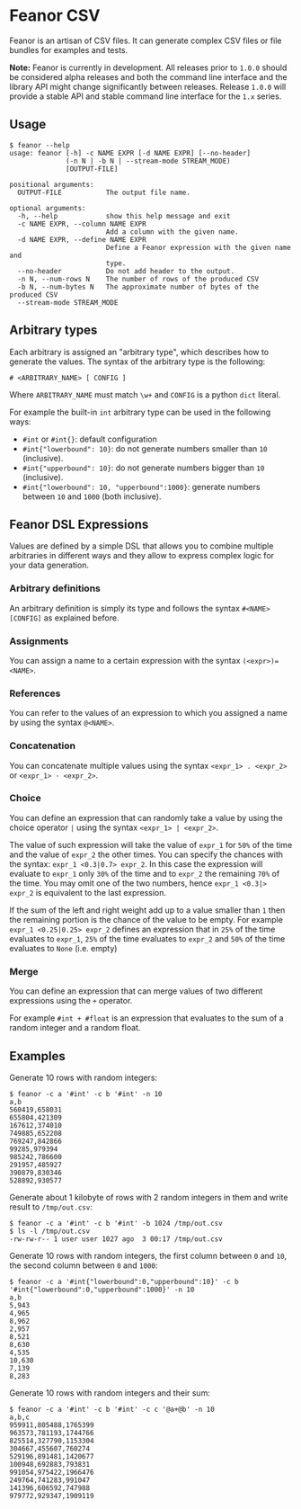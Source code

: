 # Feanor CSV

Feanor is an artisan of CSV files. It can generate complex CSV files or file bundles for examples and tests.

**Note:** Feanor is currently in development. All releases prior to `1.0.0` should be considered alpha releases
and both the command line interface and the library API might change significantly between releases.
Release `1.0.0` will provide a stable API and stable command line interface for the `1.x` series.


## Usage

```
$ feanor --help
usage: feanor [-h] -c NAME EXPR [-d NAME EXPR] [--no-header]
              (-n N | -b N | --stream-mode STREAM_MODE)
              [OUTPUT-FILE]

positional arguments:
  OUTPUT-FILE           The output file name.

optional arguments:
  -h, --help            show this help message and exit
  -c NAME EXPR, --column NAME EXPR
                        Add a column with the given name.
  -d NAME EXPR, --define NAME EXPR
                        Define a Feanor expression with the given name and
                        type.
  --no-header           Do not add header to the output.
  -n N, --num-rows N    The number of rows of the produced CSV
  -b N, --num-bytes N   The approximate number of bytes of the produced CSV
  --stream-mode STREAM_MODE

```


## Arbitrary types

Each arbitrary is assigned an "arbitrary type", which describes how to generate the values.
The syntax of the arbitrary type is the following:

    # <ARBITRARY_NAME> [ CONFIG ]

Where `ARBITRARY_NAME` must match `\w+` and `CONFIG` is a python `dict` literal.

For example the built-in `int` arbitrary type can be used in the following ways:

 - `#int` or `#int{}`: default configuration
 - `#int{"lowerbound": 10}`: do not generate numbers smaller than `10` (inclusive).
 - `#int{"upperbound": 10}`: do not generate numbers bigger than `10` (inclusive).
 - `#int{"lowerbound": 10, "upperbound":1000}`: generate numbers between `10` and `1000` (both inclusive).


## Feanor DSL Expressions

Values are defined by a simple DSL that allows you to combine multiple arbitraries in different ways and they
allow to express complex logic for your data generation.

### Arbitrary definitions

An arbitrary definition is simply its type and follows the syntax `#<NAME>[CONFIG]` as explained before.


### Assignments

You can assign a name to a certain expression with the syntax `(<expr>)=<NAME>`.


### References

You can refer to the values of an expression to which you assigned a name by using the syntax `@<NAME>`.

### Concatenation

You can concatenate multiple values using the syntax `<expr_1> . <expr_2>` or `<expr_1> · <expr_2>`.

### Choice

You can define an expression that can randomly take a value by using the choice operator `|` using the
syntax `<expr_1> | <expr_2>`.

The value of such expression will take the value of `expr_1` for `50%` of the time and the value of `expr_2`
the other times. You can specify the chances with the syntax: `expr_1 <0.3|0.7> expr_2`.
In this case the expression will evaluate to `expr_1` only `30%` of the time and to `expr_2` the remaining `70%`
of the time. You may omit one of the two numbers, hence `expr_1 <0.3|> expr_2` is equivalent to the last
expression.

If the sum of the left and right weight add up to a value smaller than `1` then the remaining portion
is the chance of the value to be empty. For example `expr_1 <0.25|0.25> expr_2` defines
an expression that in `25%` of the time evaluates to `expr_1`, `25%` of the time evaluates to `expr_2`
and `50%` of the time evaluates to `None` (i.e. empty)

### Merge

You can define an expression that can merge values of two different expressions using the `+` operator.

For example `#int + #float` is an expression that evaluates to the sum of a random integer and a random float.


## Examples

Generate 10 rows with random integers:

```
$ feanor -c a '#int' -c b '#int' -n 10
a,b
560419,658031
655804,421309
167612,374010
749885,652208
769247,842866
99285,979394
985242,786600
291957,485927
390879,830346
528892,930577
```

Generate about 1 kilobyte of rows with 2 random integers in them and write result to `/tmp/out.csv`:

```
$ feanor -c a '#int' -c b '#int' -b 1024 /tmp/out.csv
$ ls -l /tmp/out.csv 
-rw-rw-r-- 1 user user 1027 ago  3 00:17 /tmp/out.csv
```



Generate 10 rows with random integers, the first column between `0` and `10`, the second column between `0` and `1000`:

```
$ feanor -c a '#int{"lowerbound":0,"upperbound":10}' -c b '#int{"lowerbound":0,"upperbound":1000}' -n 10
a,b
5,943
4,965
8,962
2,957
8,521
8,630
4,535
10,630
7,139
8,283
```

Generate 10 rows with random integers and their sum:

```
$ feanor -c a '#int' -c b '#int' -c c '@a+@b' -n 10
a,b,c
959911,805488,1765399
963573,781193,1744766
825514,327790,1153304
304667,455607,760274
529196,891481,1420677
100948,692883,793831
991054,975422,1966476
249764,741283,991047
141396,606592,747988
979772,929347,1909119
```